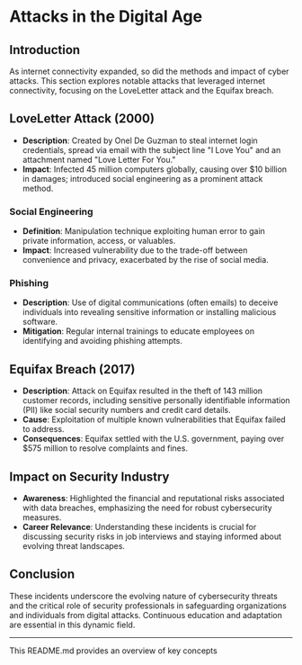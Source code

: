 # Attacks in the Digital Age

## Introduction
As internet connectivity expanded, so did the methods and impact of cyber attacks. This section explores notable attacks that leveraged internet connectivity, focusing on the LoveLetter attack and the Equifax breach.

## LoveLetter Attack (2000)
- **Description**: Created by Onel De Guzman to steal internet login credentials, spread via email with the subject line "I Love You" and an attachment named "Love Letter For You."
- **Impact**: Infected 45 million computers globally, causing over $10 billion in damages; introduced social engineering as a prominent attack method.

### Social Engineering
- **Definition**: Manipulation technique exploiting human error to gain private information, access, or valuables.
- **Impact**: Increased vulnerability due to the trade-off between convenience and privacy, exacerbated by the rise of social media.

### Phishing
- **Description**: Use of digital communications (often emails) to deceive individuals into revealing sensitive information or installing malicious software.
- **Mitigation**: Regular internal trainings to educate employees on identifying and avoiding phishing attempts.

## Equifax Breach (2017)
- **Description**: Attack on Equifax resulted in the theft of 143 million customer records, including sensitive personally identifiable information (PII) like social security numbers and credit card details.
- **Cause**: Exploitation of multiple known vulnerabilities that Equifax failed to address.
- **Consequences**: Equifax settled with the U.S. government, paying over $575 million to resolve complaints and fines.

## Impact on Security Industry
- **Awareness**: Highlighted the financial and reputational risks associated with data breaches, emphasizing the need for robust cybersecurity measures.
- **Career Relevance**: Understanding these incidents is crucial for discussing security risks in job interviews and staying informed about evolving threat landscapes.

## Conclusion
These incidents underscore the evolving nature of cybersecurity threats and the critical role of security professionals in safeguarding organizations and individuals from digital attacks. Continuous education and adaptation are essential in this dynamic field.

---

This README.md provides an overview of key concepts 
